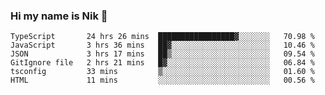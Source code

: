 ### Hi my name is Nik 👋

<!--
**NikDoe/NikDoe** is a ✨ _special_ ✨ repository because its `README.md` (this file) appears on your GitHub profile.

Here are some ideas to get you started:

- 🔭 I’m currently working on ...
- 🌱 I’m currently learning ...
- 👯 I’m looking to collaborate on ...
- 🤔 I’m looking for help with ...
- 💬 Ask me about ...
- 📫 How to reach me: ...
- 😄 Pronouns: ...
- ⚡ Fun fact: ...
-->

<!--START_SECTION:waka-->

```text
TypeScript       24 hrs 26 mins  █████████████████▓░░░░░░░   70.98 %
JavaScript       3 hrs 36 mins   ██▓░░░░░░░░░░░░░░░░░░░░░░   10.46 %
JSON             3 hrs 17 mins   ██▒░░░░░░░░░░░░░░░░░░░░░░   09.54 %
GitIgnore file   2 hrs 21 mins   █▓░░░░░░░░░░░░░░░░░░░░░░░   06.84 %
tsconfig         33 mins         ▒░░░░░░░░░░░░░░░░░░░░░░░░   01.60 %
HTML             11 mins         ░░░░░░░░░░░░░░░░░░░░░░░░░   00.56 %
```

<!--END_SECTION:waka-->
